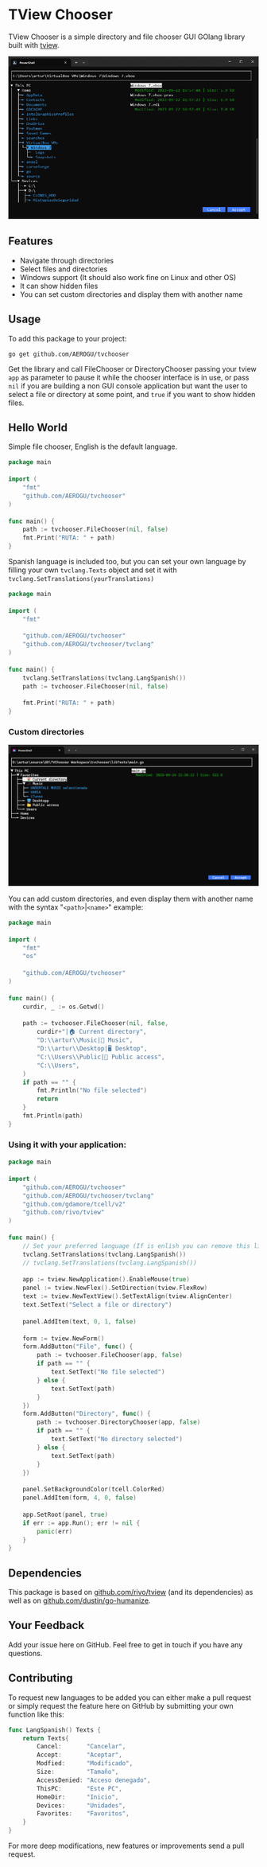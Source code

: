 # TView Chooser

TView Chooser is a simple directory and file chooser GUI GOlang library built with [tview](https://github.com/rivo/tview).

![ScreenShot](https://raw.githubusercontent.com/AEROGU/tvchooser/main/ScreenShot.png)

## Features

- Navigate through directories
- Select files and directories
- Windows support (It should also work fine on Linux and other OS)
- It can show hidden files
- You can set custom directories and display them with another name

## Usage

To add this package to your project:

```
go get github.com/AEROGU/tvchooser
```

Get the library and call FileChooser or DirectoryChooser passing your tview `app` as parameter to pause it while the chooser interface is in use, or pass `nil` if you are building a non GUI console application but want the user to select a file or directory at some point, and `true` if you want to show hidden files.

## Hello World

Simple file chooser, English is the default language.

```go
package main

import (
	"fmt"
	"github.com/AEROGU/tvchooser"
)

func main() {
	path := tvchooser.FileChooser(nil, false)
	fmt.Print("RUTA: " + path)
}
```

Spanish language is included too, but you can set your own language by filling your own `tvclang.Texts` object and set it with `tvclang.SetTranslations(yourTranslations)`

```go
package main

import (
	"fmt"

	"github.com/AEROGU/tvchooser"
	"github.com/AEROGU/tvchooser/tvclang"
)

func main() {
	tvclang.SetTranslations(tvclang.LangSpanish())
	path := tvchooser.FileChooser(nil, false)

	fmt.Print("RUTA: " + path)
}
```

### Custom directories

![ScreenShot](https://raw.githubusercontent.com/AEROGU/tvchooser/main/ScreenShot-2.png)

You can add custom directories, and even display them with another name with the syntax "`<path>`|`<name>`" example:

```go
package main

import (
	"fmt"
	"os"

	"github.com/AEROGU/tvchooser"
)

func main() {
	curdir, _ := os.Getwd()

	path := tvchooser.FileChooser(nil, false,
		curdir+"|🏠 Current directory",
		"D:\\artur\\Music|🎵 Music",
		"D:\\artur\\Desktop|🖥️ Desktop",
		"C:\\Users\\Public|📁 Public access",
		"C:\\Users",
	)
	if path == "" {
		fmt.Println("No file selected")
		return
	}
	fmt.Println(path)
}
```




### Using it with your application:

```go
package main

import (
	"github.com/AEROGU/tvchooser"
	"github.com/AEROGU/tvchooser/tvclang"
	"github.com/gdamore/tcell/v2"
	"github.com/rivo/tview"
)

func main() {
	// Set your preferred language (If is enlish you can remove this line because it is the default)
	tvclang.SetTranslations(tvclang.LangSpanish())
	// tvclang.SetTranslations(tvclang.LangSpanish())

	app := tview.NewApplication().EnableMouse(true)
	panel := tview.NewFlex().SetDirection(tview.FlexRow)
	text := tview.NewTextView().SetTextAlign(tview.AlignCenter)
	text.SetText("Select a file or directory")

	panel.AddItem(text, 0, 1, false)

	form := tview.NewForm()
	form.AddButton("File", func() {
		path := tvchooser.FileChooser(app, false)
		if path == "" {
			text.SetText("No file selected")
		} else {
			text.SetText(path)
		}
	})
	form.AddButton("Directory", func() {
		path := tvchooser.DirectoryChooser(app, false)
		if path == "" {
			text.SetText("No directory selected")
		} else {
			text.SetText(path)
		}
	})

	panel.SetBackgroundColor(tcell.ColorRed)
	panel.AddItem(form, 4, 0, false)

	app.SetRoot(panel, true)
	if err := app.Run(); err != nil {
		panic(err)
	}
}
```

## Dependencies

This package is based on [github.com/rivo/tview](https://github.com/rivo/tview) (and its dependencies) as well as on [github.com/dustin/go-humanize](https://github.com/dustin/go-humanize).

## Your Feedback

Add your issue here on GitHub. Feel free to get in touch if you have any questions.

## Contributing

To request new languages to be added you can either make a pull request or simply request the feature here on GitHub by submitting your own function like this:

```go
func LangSpanish() Texts {
	return Texts{
		Cancel:       "Cancelar",
		Accept:       "Aceptar",
		Modfied:      "Modificado",
		Size:         "Tamaño",
		AccessDenied: "Acceso denegado",
		ThisPC:       "Este PC",
		HomeDir:      "Inicio",
		Devices:      "Unidades",
		Favorites:    "Favoritos",
	}
}
```

For more deep modifications, new features or improvements send a pull request.
